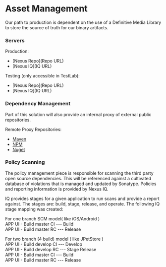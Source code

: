 # Asset Management

Our path to production is dependent on the use of a Definitive Media Library to store the source of truth for our binary artifacts.

### Servers

Production:
 * [Nexus Repo](Repo URL)
 * [Nexus IQ](IQ URL)

Testing (only accessible in TestLab):
* [Nexus Repo](Repo URL)
* [Nexus IQ](IQ URL)


### Dependency Management

Part of this solution will also provide an internal proxy of external public repositories.

Remote Proxy Repositories:

 * [Maven](https://mavencentral.com)
 * [NPM](http://npm.org)
 * [Nuget](http://nuget.org)

### Policy Scanning

The policy management piece is responsible for scanning the third party open source dependencies. This will be referenced against a cultivated database of violations that is managed and updated by Sonatype. Policies and reporting information is provided by Nexus IQ.

IQ provides stages for a given application to run scans and provide a report against.  The stages are: build, stage, release, and operate.  The following IQ stage mapping was created:

For one branch SCM model( like iOS/Android ) <br/>
APP UI - Build master CI  --- Build <br/>
APP UI - Build master RC  --- Release <br/>

For two branch (4 build) model ( like JPetStore ) <br/>
APP UI - Build develop CI --- Develop <br/>
APP UI - Build develop RC --- Stage Release <br/>
APP UI - Build master CI  --- Build <br/>
APP UI - Build master RC  --- Release <br/>
